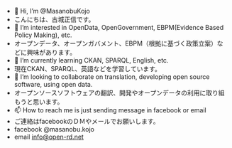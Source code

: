 - 👋 Hi, I’m @MasanobuKojo
- こんにちは、古城正信です。
- 👀 I’m interested in OpenData, OpenGovernment, EBPM(Evidence Based Policy Making), etc.
- オープンデータ、オープンガバメント、EBPM（根拠に基づく政策立案）などに興味があります。
- 🌱 I’m currently learning CKAN, SPARQL, English, etc.
- 現在CKAN、SPARQL、英語などを学習しています。
- 💞️ I’m looking to collaborate on translation, developing open source software, using open data.
- オープンソースソフトウェアの翻訳、開発やオープンデータの利用に取り組もうと思います。
- 📫 How to reach me is just sending message in facebook or email
- ご連絡はfacebookのＤＭやメールでお願いします。
- facebook @masanobu.kojo
- email info@open-rd.net

<!---
ojojo/ojojo is a ✨ special ✨ repository because its `README.md` (this file) appears on your GitHub profile.
You can click the Preview link to take a look at your changes.
--->
